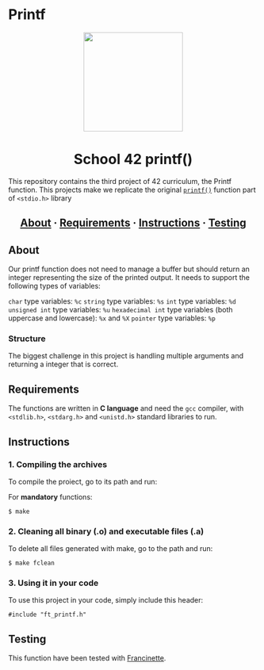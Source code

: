 # Printf

<div id="header" align="center">
  <img src="https://media2.giphy.com/media/v1.Y2lkPTc5MGI3NjExMGJiY2ZpcnVtZmtlMXRxY3VscXFwMjd4M29xN3h0eDcycnd4cG9pbyZlcD12MV9pbnRlcm5hbF9naWZfYnlfaWQmY3Q9Zw/l2JhwdnrGvfnoXrzi/giphy.webp" width="200"/>
</div>

<h1 align="center">School 42 printf()</h1>

This repository contains the third project of 42 curriculum, the Printf function. This projects make we replicate the original [`printf()`](https://es.wikipedia.org/wiki/Printf) function part of `<stdio.h>` library

<h2 align="center">
	<a href="#about">About</a>
	<span> · </span>
	<a href="#requirements">Requirements</a>
	<span> · </span>
	<a href="#instructions">Instructions</a>
	<span> · </span>
	<a href="#testing">Testing</a>
</h2>

## About
Our printf function does not need to manage a buffer but should return an integer representing the size of the printed output. It needs to support the following types of variables:

`char` type variables: `%c`
`string` type variables: `%s`
`int` type variables: `%d`
`unsigned int` type variables: `%u`
`hexadecimal int` type variables (both uppercase and lowercase): `%x` and `%X`
`pointer` type variables: `%p`

### Structure
The biggest challenge in this project is handling multiple arguments and returning a integer that is correct.

## Requirements
The functions are written in __C language__ and need the `gcc` compiler, with `<stdlib.h>`, `<stdarg.h>` and `<unistd.h>` standard libraries to run.

## Instructions

### 1. Compiling the archives

To compile the proiect, go to its path and run:

For __mandatory__ functions:
```
$ make
```
### 2. Cleaning all binary (.o) and executable files (.a)

To delete all files generated with make, go to the path and run:
```
$ make fclean
```

### 3. Using it in your code

To use this project in your code, simply include this header:
```
#include "ft_printf.h"
```

## Testing
This function have been tested with [Francinette](https://github.com/xicodomingues/francinette).
